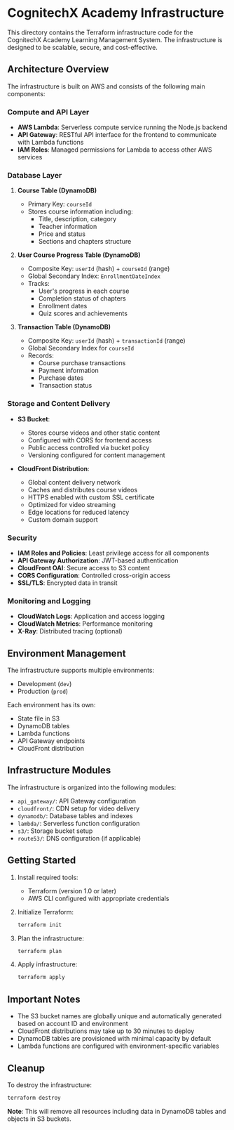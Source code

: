 # CognitechX Academy Infrastructure

This directory contains the Terraform infrastructure code for the CognitechX Academy Learning Management System. The infrastructure is designed to be scalable, secure, and cost-effective.

## Architecture Overview

The infrastructure is built on AWS and consists of the following main components:

### Compute and API Layer
- **AWS Lambda**: Serverless compute service running the Node.js backend
- **API Gateway**: RESTful API interface for the frontend to communicate with Lambda functions
- **IAM Roles**: Managed permissions for Lambda to access other AWS services

### Database Layer
1. **Course Table (DynamoDB)**
   - Primary Key: `courseId`
   - Stores course information including:
     - Title, description, category
     - Teacher information
     - Price and status
     - Sections and chapters structure

2. **User Course Progress Table (DynamoDB)**
   - Composite Key: `userId` (hash) + `courseId` (range)
   - Global Secondary Index: `EnrollmentDateIndex`
   - Tracks:
     - User's progress in each course
     - Completion status of chapters
     - Enrollment dates
     - Quiz scores and achievements

3. **Transaction Table (DynamoDB)**
   - Composite Key: `userId` (hash) + `transactionId` (range)
   - Global Secondary Index for `courseId`
   - Records:
     - Course purchase transactions
     - Payment information
     - Purchase dates
     - Transaction status

### Storage and Content Delivery
- **S3 Bucket**:
  - Stores course videos and other static content
  - Configured with CORS for frontend access
  - Public access controlled via bucket policy
  - Versioning configured for content management

- **CloudFront Distribution**:
  - Global content delivery network
  - Caches and distributes course videos
  - HTTPS enabled with custom SSL certificate
  - Optimized for video streaming
  - Edge locations for reduced latency
  - Custom domain support

### Security
- **IAM Roles and Policies**: Least privilege access for all components
- **API Gateway Authorization**: JWT-based authentication
- **CloudFront OAI**: Secure access to S3 content
- **CORS Configuration**: Controlled cross-origin access
- **SSL/TLS**: Encrypted data in transit

### Monitoring and Logging
- **CloudWatch Logs**: Application and access logging
- **CloudWatch Metrics**: Performance monitoring
- **X-Ray**: Distributed tracing (optional)

## Environment Management

The infrastructure supports multiple environments:
- Development (`dev`)
- Production (`prod`)

Each environment has its own:
- State file in S3
- DynamoDB tables
- Lambda functions
- API Gateway endpoints
- CloudFront distribution

## Infrastructure Modules

The infrastructure is organized into the following modules:

- `api_gateway/`: API Gateway configuration
- `cloudfront/`: CDN setup for video delivery
- `dynamodb/`: Database tables and indexes
- `lambda/`: Serverless function configuration
- `s3/`: Storage bucket setup
- `route53/`: DNS configuration (if applicable)

## Getting Started

1. Install required tools:
   - Terraform (version 1.0 or later)
   - AWS CLI configured with appropriate credentials

2. Initialize Terraform:
   ```bash
   terraform init
   ```

3. Plan the infrastructure:
   ```bash
   terraform plan
   ```

4. Apply infrastructure:
   ```bash
   terraform apply
   ```

## Important Notes

- The S3 bucket names are globally unique and automatically generated based on account ID and environment
- CloudFront distributions may take up to 30 minutes to deploy
- DynamoDB tables are provisioned with minimal capacity by default
- Lambda functions are configured with environment-specific variables

## Cleanup

To destroy the infrastructure:
```bash
terraform destroy
```

**Note**: This will remove all resources including data in DynamoDB tables and objects in S3 buckets.
